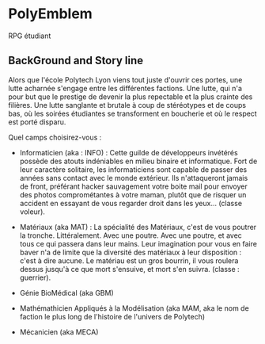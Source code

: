 # PolyEmblem

RPG étudiant

## BackGround and Story line 

Alors que l'école Polytech Lyon viens tout juste d'ouvrir ces portes, une lutte acharnée s'engage entre les différentes factions. Une lutte, qui n'a pour but que le prestige de devenir la plus repectable et la plus crainte des filières. Une lutte sanglante et brutale à coup de stéréotypes et de coups bas, où les soirées étudiantes se transforment en boucherie et où le respect est porté disparu. 

Quel camps choisirez-vous : 

* Informaticien (aka : INFO) : Cette guilde de développeurs invétérés possède des atouts indéniables en milieu binaire et informatique. Fort de leur caractère solitaire, les informaticiens sont capable de passer des années sans contact avec le monde extérieur. Ils n'attaqueront jamais de front, préférant hacker sauvagement votre boite mail pour envoyer des photos comprométantes à votre maman, plutôt que de risquer un accident en essayant de vous regarder droit dans les yeux... (classe voleur). 

* Matériaux (aka MAT) : La spécialité des Matériaux, c'est de vous poutrer la tronche. Littéralement. Avec une poutre. Avec une poutre, et avec tous ce qui passera dans leur mains. Leur imagination pour vous en faire baver n'a de limite que la diversité des matériaux à leur disposition : c'est à dire aucune. Le matériau est un gros bourrin, il vous roulera dessus jusqu'à ce que mort s'ensuive, et mort s'en suivra. (classe : guerrier).  

* Génie BioMédical (aka GBM)

* Mathémathicien Appliqués à la Modélisation (aka MAM, aka le nom de faction le plus long de l'histoire de l'univers de Polytech)

* Mécanicien (aka MECA)
